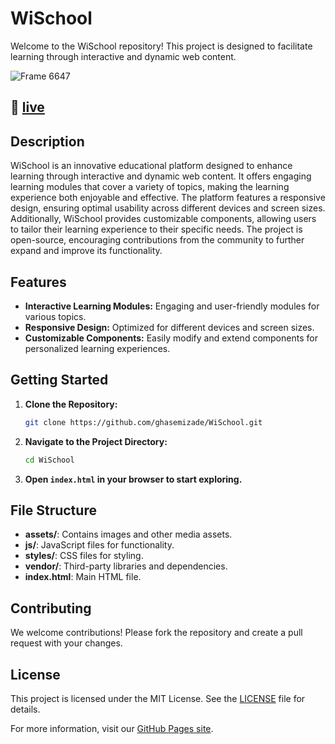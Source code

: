 # WiSchool

Welcome to the WiSchool repository! This project is designed to facilitate learning through interactive and dynamic web content.

![Frame 6647](https://github.com/user-attachments/assets/faa1b005-f4a7-4b7a-b587-d15e7b0974d0)


## 🔴 [live](https://wi-school-pi.vercel.app/)


## Description

WiSchool is an innovative educational platform designed to enhance learning through interactive and dynamic web content. It offers engaging learning modules that cover a variety of topics, making the learning experience both enjoyable and effective. The platform features a responsive design, ensuring optimal usability across different devices and screen sizes. Additionally, WiSchool provides customizable components, allowing users to tailor their learning experience to their specific needs. The project is open-source, encouraging contributions from the community to further expand and improve its functionality.

## Features

- **Interactive Learning Modules:** Engaging and user-friendly modules for various topics.
- **Responsive Design:** Optimized for different devices and screen sizes.
- **Customizable Components:** Easily modify and extend components for personalized learning experiences.

## Getting Started

1. **Clone the Repository:**
   ```bash
   git clone https://github.com/ghasemizade/WiSchool.git
   ```
2. **Navigate to the Project Directory:**
   ```bash
   cd WiSchool
   ```
3. **Open `index.html` in your browser to start exploring.**

## File Structure

- **assets/**: Contains images and other media assets.
- **js/**: JavaScript files for functionality.
- **styles/**: CSS files for styling.
- **vendor/**: Third-party libraries and dependencies.
- **index.html**: Main HTML file.

## Contributing

We welcome contributions! Please fork the repository and create a pull request with your changes.

## License

This project is licensed under the MIT License. See the [LICENSE](LICENSE) file for details.

For more information, visit our [GitHub Pages site](https://ghasemizade.github.io/WiSchool/).
